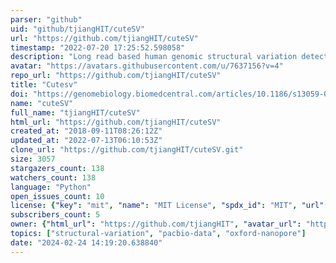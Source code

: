 ```yaml
---
parser: "github"
uid: "github/tjiangHIT/cuteSV"
url: "https://github.com/tjiangHIT/cuteSV"
timestamp: "2022-07-20 17:25:52.598058"
description: "Long read based human genomic structural variation detection with cuteSV"
avatar: "https://avatars.githubusercontent.com/u/7637156?v=4"
repo_url: "https://github.com/tjiangHIT/cuteSV"
title: "Cutesv"
doi: "https://genomebiology.biomedcentral.com/articles/10.1186/s13059-020-02107-y"
name: "cuteSV"
full_name: "tjiangHIT/cuteSV"
html_url: "https://github.com/tjiangHIT/cuteSV"
created_at: "2018-09-11T08:26:12Z"
updated_at: "2022-07-13T06:10:53Z"
clone_url: "https://github.com/tjiangHIT/cuteSV.git"
size: 3057
stargazers_count: 138
watchers_count: 138
language: "Python"
open_issues_count: 10
license: {"key": "mit", "name": "MIT License", "spdx_id": "MIT", "url": "https://api.github.com/licenses/mit", "node_id": "MDc6TGljZW5zZTEz"}
subscribers_count: 5
owner: {"html_url": "https://github.com/tjiangHIT", "avatar_url": "https://avatars.githubusercontent.com/u/7637156?v=4", "login": "tjiangHIT", "type": "User"}
topics: ["structural-variation", "pacbio-data", "oxford-nanopore"]
date: "2024-02-24 14:19:20.638840"
---
```

